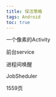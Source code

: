 ```yaml
---
title: 保活策略
tags: Android
toc: true
---
```




一个像素的Activity


前台service

进程间唤醒

JobSheduler

1559页

